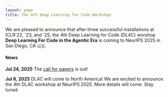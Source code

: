 ```yaml
---
layout: page
title: The 4th Deep Learning for Code Workshop
---
```


We are pleased to announce that after three successful installations at ICLR'22, '23, and '25, the 4th Deep Learning for Code (DL4C) worshop **Deep Learning For Code in the Agentic Era** is coming to NeurIPS 2025 in San Diego, CA 🇺🇸. 

#### News

**Jul 24, 2025** The [call for papers](https://dl4c.github.io/callforpapers/) is out! 

**Jul 8, 2025** DL4C will come to North America! We are excited to announce the 4th DL4C workshop at NeurIPS 2025. More details will come. Stay tuned.


